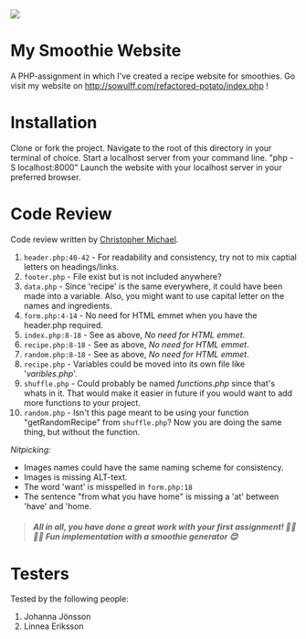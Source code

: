 <img src="https://media.giphy.com/media/3ohzAoZG9dPZ0Y0AZG/giphy.gif"/>

# My Smoothie Website

A PHP-assignment in which I've created a recipe website for smoothies. 
Go visit my website on http://sowulff.com/refactored-potato/index.php !

# Installation

Clone or fork the project.
Navigate to the root of this directory in your terminal of choice.
Start a localhost server from your command line.
"php -S localhost:8000"
Launch the website with your localhost server in your preferred browser.

# Code Review

Code review written by [Christopher Michael](https://github.com/chrs-m).

1. `header.php:40-42` - For readability and consistency, try not to mix captial letters on headings/links.
2. `footer.php` - File exist but is not included anywhere?
3. `data.php` - Since 'recipe' is the same everywhere, it could have been made into a variable. Also, you might want to use capital letter on the names and ingredients.
4. `form.php:4-14` - No need for HTML emmet when you have the header.php required.
5. `index.php:8-18` - See as above, _No need for HTML emmet_.
6. `recipe.php:8-18` - See as above, _No need for HTML emmet_.
7. `random.php:8-18` - See as above, _No need for HTML emmet_.
8. `recipe.php` - Variables could be moved into its own file like '_varibles.php_'.
9. `shuffle.php` - Could probably be named _functions.php_ since that's whats in it. That would make it easier in future if you would want to add more functions to your project.
10. `random.php` - Isn't this page meant to be using your function "getRandomRecipe" from `shuffle.php`? Now you are doing the same thing, but without the function.

_Nitpicking:_

-   Images names could have the same naming scheme for consistency.
-   Images is missing ALT-text.
-   The word 'want' is misspelled in `form.php:18`
-   The sentence "from what you have home" is missing a 'at' between 'have' and 'home.

> #### _All in all, you have done a great work with your first assignment! 👍🏼👌🏼 Fun implementation with a smoothie generator 😊_

# Testers

Tested by the following people:

1. Johanna Jönsson
2. Linnea Eriksson
